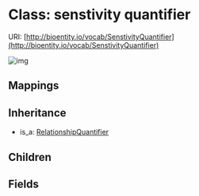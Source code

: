 # Class: senstivity quantifier




URI: [http://bioentity.io/vocab/SenstivityQuantifier](http://bioentity.io/vocab/SenstivityQuantifier)

![img](http://yuml.me/diagram/nofunky;dir:TB/class/\[RelationshipQuantifier]^-\[SenstivityQuantifier])
## Mappings

## Inheritance

 *  is_a: [RelationshipQuantifier](RelationshipQuantifier.md)
## Children

## Fields

